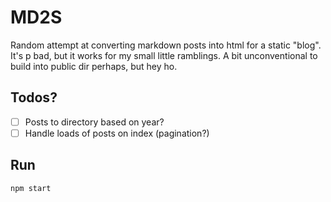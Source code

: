 # MD2S

Random attempt at converting markdown posts into html for a static "blog". It's p bad, but it works for my small little ramblings. A bit unconventional to build into public dir perhaps, but hey ho. 

## Todos?

- [ ] Posts to directory based on year?
- [ ] Handle loads of posts on index (pagination?)

## Run

```bash
npm start
```
